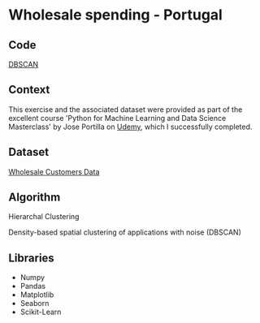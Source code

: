# Wholesale spending - Portugal

## Code
[DBSCAN](https://github.com/Sharma-Amol/Wholesale-spending---Portugal/blob/main/Portfolio%20Project%20-%20Hierarchal%20Clustering%20and%20DBSCAN%20Final.ipynb)

## Context

This exercise and the associated dataset were provided as part of the excellent course 'Python for Machine Learning and Data Science Masterclass' by Jose Portilla on [Udemy](https://www.udemy.com/course/python-for-machine-learning-data-science-masterclass/), which I successfully completed.

## Dataset
[Wholesale Customers Data](https://github.com/Sharma-Amol/Wholesale-spending---Portugal/blob/main/wholesome_customers_data.csv)

## Algorithm
Hierarchal Clustering

Density-based spatial clustering of applications with noise (DBSCAN)

## Libraries
 * Numpy
 * Pandas
 * Matplotlib
 * Seaborn
 * Scikit-Learn
